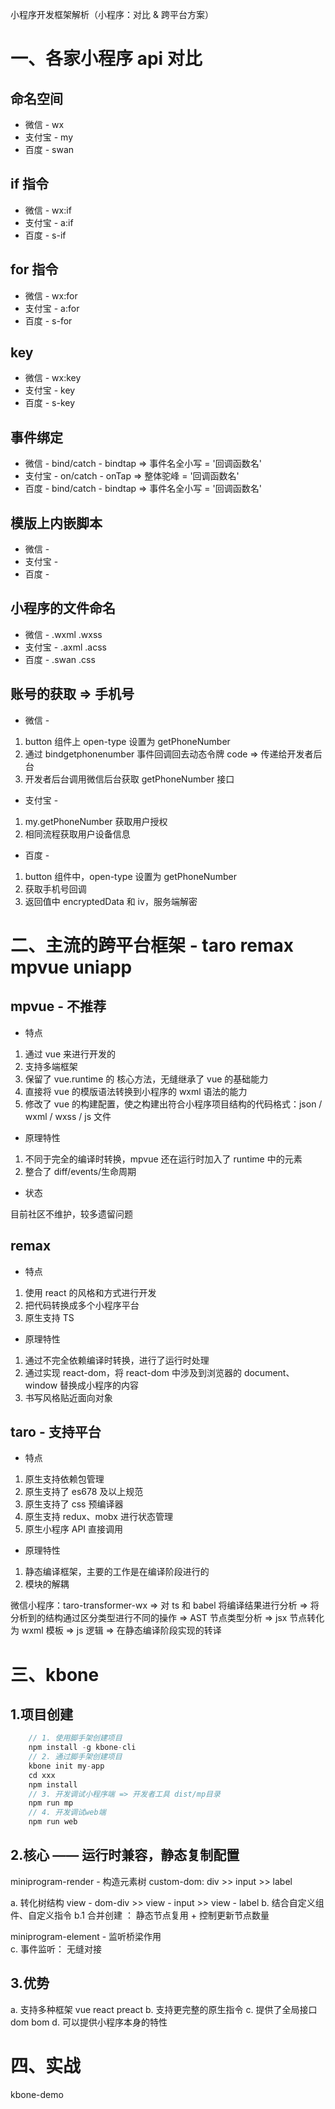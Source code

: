 小程序开发框架解析（小程序：对比 & 跨平台方案）

# 一、各家小程序 api 对比

## 命名空间

- 微信 - wx
- 支付宝 - my
- 百度 - swan

## if 指令

- 微信 - wx:if
- 支付宝 - a:if
- 百度 - s-if

## for 指令

- 微信 - wx:for
- 支付宝 - a:for
- 百度 - s-for

## key

- 微信 - wx:key
- 支付宝 - key
- 百度 - s-key

## 事件绑定

- 微信 - bind/catch - bindtap => 事件名全小写 = '回调函数名'
- 支付宝 - on/catch - onTap => 整体驼峰 = '回调函数名'
- 百度 - bind/catch - bindtap => 事件名全小写 = '回调函数名'

## 模版上内嵌脚本

- 微信 - <wxs />
- 支付宝 - <import-sjs />
- 百度 - <filter />

## 小程序的文件命名

- 微信 - .wxml .wxss
- 支付宝 - .axml .acss
- 百度 - .swan .css

## 账号的获取 => 手机号

- 微信 -

1. button 组件上 open-type 设置为 getPhoneNumber
2. 通过 bindgetphonenumber 事件回调回去动态令牌 code => 传递给开发者后台
3. 开发者后台调用微信后台获取 getPhoneNumber 接口

- 支付宝 -

1. my.getPhoneNumber 获取用户授权
2. 相同流程获取用户设备信息

- 百度 -

1. button 组件中，open-type 设置为 getPhoneNumber
2. 获取手机号回调
3. 返回值中 encryptedData 和 iv，服务端解密

# 二、主流的跨平台框架 - taro remax mpvue uniapp

## mpvue - 不推荐

- 特点

1. 通过 vue 来进行开发的
2. 支持多端框架
3. 保留了 vue.runtime 的 核心方法，无缝继承了 vue 的基础能力
4. 直接将 vue 的模版语法转换到小程序的 wxml 语法的能力
5. 修改了 vue 的构建配置，使之构建出符合小程序项目结构的代码格式：json / wxml / wxss / js 文件

- 原理特性

1. 不同于完全的编译时转换，mpvue 还在运行时加入了 runtime 中的元素
2. 整合了 diff/events/生命周期

- 状态

目前社区不维护，较多遗留问题

## remax

- 特点

1. 使用 react 的风格和方式进行开发
2. 把代码转换成多个小程序平台
3. 原生支持 TS

- 原理特性

1. 通过不完全依赖编译时转换，进行了运行时处理
2. 通过实现 react-dom，将 react-dom 中涉及到浏览器的 document、window 替换成小程序的内容
3. 书写风格贴近面向对象

## taro - 支持平台

- 特点

1. 原生支持依赖包管理
2. 原生支持了 es678 及以上规范
3. 原生支持了 css 预编译器
4. 原生支持 redux、mobx 进行状态管理
5. 原生小程序 API 直接调用

- 原理特性

1. 静态编译框架，主要的工作是在编译阶段进行的
2. 模块的解耦

微信小程序：taro-transformer-wx => 对 ts 和 babel 将编译结果进行分析
=> 将分析到的结构通过区分类型进行不同的操作 => AST 节点类型分析
=> jsx 节点转化为 wxml 模板 => js 逻辑
=> 在静态编译阶段实现的转译

# 三、kbone

## 1.项目创建

```js
    // 1. 使用脚手架创建项目
    npm install -g kbone-cli
    // 2. 通过脚手架创建项目
    kbone init my-app
    cd xxx
    npm install
    // 3. 开发调试小程序端 => 开发者工具 dist/mp目录
    npm run mp
    // 4. 开发调试web端
    npm run web
```

## 2.核心 —— 运行时兼容，静态复制配置

miniprogram-render - 构造元素树
custom-dom: div >> input >> label

a. 转化树结构
view - dom-div >> view - input >> view - label
b. 结合自定义组件、自定义指令
b.1 合并创建 ： 静态节点复用 + 控制更新节点数量

miniprogram-element - 监听桥梁作用  
c. 事件监听： 无缝对接

## 3.优势

a. 支持多种框架 vue react preact
b. 支持更完整的原生指令
c. 提供了全局接口 dom bom
d. 可以提供小程序本身的特性

# 四、实战

kbone-demo
